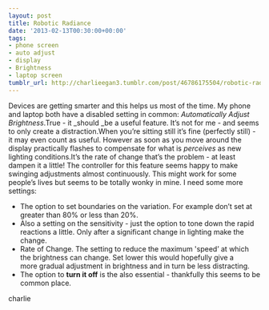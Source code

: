 ```yaml
---
layout: post
title: Robotic Radiance
date: '2013-02-13T00:30:00+00:00'
tags:
- phone screen
- auto adjust
- display
- Brightness
- laptop screen
tumblr_url: http://charlieegan3.tumblr.com/post/46786175504/robotic-radiance
---
```

Devices are getting smarter and this helps us most of the time. My phone and laptop both have a disabled setting in common: _Automatically Adjust Brightness_.True - it _should _be a useful feature. It’s not for me - and seems to only create a distraction.When you’re sitting still it’s fine (perfectly still) - it may even count as useful. However as soon as you move around the display practically flashes to compensate for what is _perceives_ as new lighting conditions.It’s the rate of change that’s the problem - at least dampen it a little! The controller for this feature seems happy to make swinging adjustments almost continuously. This might work for some people’s lives but seems to be totally wonky in mine. I need some more settings:

  * The option to set boundaries on the variation. For example don’t set at greater than 80% or less than 20%.
  * Also a setting on the sensitivity - just the option to tone down the rapid reactions a little. Only after a significant change in lighting make the change.
  * Rate of Change. The setting to reduce the maximum 'speed’ at which the brightness can change. Set lower this would hopefully give a more gradual adjustment in brightness and in turn be less distracting.
  * The option to **turn it off** is the also essential - thankfully this seems to be common place.

charlie
